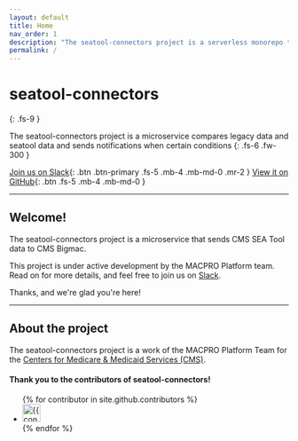 ```yaml
---
layout: default
title: Home
nav_order: 1
description: "The seatool-connectors project is a serverless monorepo template.  It sets up projects the way we like them, and exists to get ideas from zero to deployed as fast as possible."
permalink: /
---
```


# seatool-connectors
{: .fs-9 }

The seatool-connectors project is a microservice compares legacy data and seatool data and sends notifications when certain conditions
{: .fs-6 .fw-300 }

[Join us on Slack](https://cmsgov.slack.com/archives/C047RBDL396){: .btn .btn-primary .fs-5 .mb-4 .mb-md-0 .mr-2 } [View it on GitHub](https://github.com/cmsgov/seatool-connectors){: .btn .fs-5 .mb-4 .mb-md-0 }

---

## Welcome!

The seatool-connectors project is a microservice that sends CMS SEA Tool data to CMS Bigmac.

This project is under active development by the MACPRO Platform team.  Read on for more details, and feel free to join us on [Slack](https://cmsgov.slack.com/archives/C047RBDL396).

Thanks, and we're glad you're here!

---

## About the project

The seatool-connectors project is a work of the MACPRO Platform Team for the [Centers for Medicare & Medicaid Services (CMS)](https://www.cms.gov/).


#### Thank you to the contributors of seatool-connectors!

<ul class="list-style-none">
{% for contributor in site.github.contributors %}
  <li class="d-inline-block mr-1">
     <a href="{{ contributor.html_url }}"><img src="{{ contributor.avatar_url }}" width="32" height="32" alt="{{ contributor.login }}"/></a>
  </li>
{% endfor %}
</ul>
